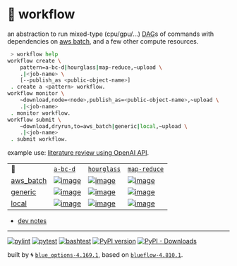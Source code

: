 # 📜 workflow

an abstraction to run mixed-type (cpu/gpu/...) [DAG](https://networkx.org/documentation/stable/reference/classes/digraph.html)s of commands with dependencies on [aws batch](https://aws.amazon.com/batch/), and a few other compute resources.

```bash
 > workflow help
workflow create \
	pattern=a-bc-d|hourglass|map-reduce,~upload \
	.|<job-name> \
	[--publish_as <public-object-name>]
 . create a <pattern> workflow.
workflow monitor \
	~download,node=<node>,publish_as=<public-object-name>,~upload \
	.|<job-name>
 . monitor workflow.
workflow submit \
	~download,dryrun,to=aws_batch|generic|local,~upload \
	.|<job-name>
 . submit workflow.
```

example use: [literature review using OpenAI API](https://github.com/kamangir/openai-commands/tree/main/openai_commands/literature_review).

|   |   |   |   |
| --- | --- | --- | --- |
| 📜 | [`a-bc-d`](./patterns/a-bc-d.dot) | [`hourglass`](./patterns/hourglass.dot) | [`map-reduce`](./patterns/map-reduce.dot) |
| [aws_batch](./runners/aws_batch.py) | [![image](https://kamangir-public.s3.ca-central-1.amazonaws.com/aws_batch-a-bc-d/workflow.gif?raw=true&random=ej0Bg2QGVwYfpc6C)](https://kamangir-public.s3.ca-central-1.amazonaws.com/aws_batch-a-bc-d/workflow.gif?raw=true&random=ej0Bg2QGVwYfpc6C) | [![image](https://kamangir-public.s3.ca-central-1.amazonaws.com/aws_batch-hourglass/workflow.gif?raw=true&random=jJRUXGtdOzcNVbAj)](https://kamangir-public.s3.ca-central-1.amazonaws.com/aws_batch-hourglass/workflow.gif?raw=true&random=jJRUXGtdOzcNVbAj) | [![image](https://kamangir-public.s3.ca-central-1.amazonaws.com/aws_batch-map-reduce/workflow.gif?raw=true&random=BL3piUeVtqXo6kcn)](https://kamangir-public.s3.ca-central-1.amazonaws.com/aws_batch-map-reduce/workflow.gif?raw=true&random=BL3piUeVtqXo6kcn) |
| [generic](./runners/generic.py) | [![image](https://kamangir-public.s3.ca-central-1.amazonaws.com/generic-a-bc-d/workflow.gif?raw=true&random=X2URSD9i6nT8prBa)](https://kamangir-public.s3.ca-central-1.amazonaws.com/generic-a-bc-d/workflow.gif?raw=true&random=X2URSD9i6nT8prBa) | [![image](https://kamangir-public.s3.ca-central-1.amazonaws.com/generic-hourglass/workflow.gif?raw=true&random=FeHubIjq057BXufU)](https://kamangir-public.s3.ca-central-1.amazonaws.com/generic-hourglass/workflow.gif?raw=true&random=FeHubIjq057BXufU) | [![image](https://kamangir-public.s3.ca-central-1.amazonaws.com/generic-map-reduce/workflow.gif?raw=true&random=alIwdtH4xygP3gwR)](https://kamangir-public.s3.ca-central-1.amazonaws.com/generic-map-reduce/workflow.gif?raw=true&random=alIwdtH4xygP3gwR) |
| [local](./runners/local.py) | [![image](https://kamangir-public.s3.ca-central-1.amazonaws.com/local-a-bc-d/workflow.gif?raw=true&random=RfOvivIYXsYF1kW0)](https://kamangir-public.s3.ca-central-1.amazonaws.com/local-a-bc-d/workflow.gif?raw=true&random=RfOvivIYXsYF1kW0) | [![image](https://kamangir-public.s3.ca-central-1.amazonaws.com/local-hourglass/workflow.gif?raw=true&random=UN1tEw5ul6rq1tbP)](https://kamangir-public.s3.ca-central-1.amazonaws.com/local-hourglass/workflow.gif?raw=true&random=UN1tEw5ul6rq1tbP) | [![image](https://kamangir-public.s3.ca-central-1.amazonaws.com/local-map-reduce/workflow.gif?raw=true&random=f5JffgPabYoMUwHw)](https://kamangir-public.s3.ca-central-1.amazonaws.com/local-map-reduce/workflow.gif?raw=true&random=f5JffgPabYoMUwHw) |

- [dev notes](https://arash-kamangir.medium.com/%EF%B8%8F-openai-experiments-54-e49117dc69ef)

---


[![pylint](https://github.com/kamangir/notebooks-and-scripts/actions/workflows/pylint.yml/badge.svg)](https://github.com/kamangir/notebooks-and-scripts/actions/workflows/pylint.yml) [![pytest](https://github.com/kamangir/notebooks-and-scripts/actions/workflows/pytest.yml/badge.svg)](https://github.com/kamangir/notebooks-and-scripts/actions/workflows/pytest.yml) [![bashtest](https://github.com/kamangir/notebooks-and-scripts/actions/workflows/bashtest.yml/badge.svg)](https://github.com/kamangir/notebooks-and-scripts/actions/workflows/bashtest.yml) [![PyPI version](https://img.shields.io/pypi/v/notebooks-and-scripts.svg)](https://pypi.org/project/notebooks-and-scripts/) [![PyPI - Downloads](https://img.shields.io/pypi/dd/notebooks-and-scripts)](https://pypistats.org/packages/notebooks-and-scripts)

built by 🌀 [`blue_options-4.169.1`](https://github.com/kamangir/awesome-bash-cli), based on [`blueflow-4.810.1`](https://github.com/kamangir/notebooks-and-scripts).
